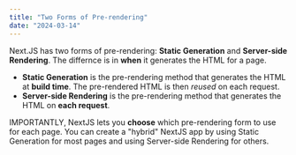 ```yaml
---
title: "Two Forms of Pre-rendering"
date: "2024-03-14"
---
```


Next.JS has two forms of pre-rendering: **Static Generation** and **Server-side Rendering**. The differnce is in **when** it generates the HTML for a page.

- **Static Generation** is the pre-rendering method that generates the HTML at **build time**. The pre-rendered HTML is then _reused_ on each request.
- **Server-side Rendering** is the pre-rendering method that generates the HTML on **each request**.

IMPORTANTLY, NextJS lets you **choose** which pre-rendering form to use for each page. You can create a "hybrid" NextJS app by using Static Generation for most pages and using Server-side Rendering for others.
